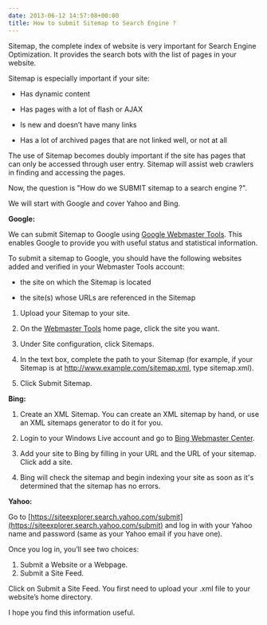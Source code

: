 ```yaml
---
date: 2013-06-12 14:57:08+00:00
title: How to submit Sitemap to Search Engine ?
---
```


Sitemap, the complete index of website is very important for Search Engine Optimization. It provides the search bots with the list of pages in your website.

Sitemap is especially important if your site:



	
  * Has dynamic content

	
  * Has pages with a lot of flash or AJAX

	
  * Is new and doesn’t have many links

	
  * Has a lot of archived pages that are not linked well, or not at all


The use of Sitemap becomes doubly important if the site has pages that can only be accessed through user entry. Sitemap will assist web crawlers in finding and accessing the pages.

Now, the question is "How do we SUBMIT sitemap to a search engine ?".

We will start with Google and cover Yahoo and Bing.

**Google:**

We can submit Sitemap to Google using [Google Webmaster Tools](http://www.google.com/webmasters/tools/). This enables Google to provide you with useful status and statistical information.

To submit a sitemap to Google, you should have the following websites added and verified in your Webmaster Tools account:



	
  * the site on which the Sitemap is located

	
  * the site(s) whose URLs are referenced in the Sitemap



	
  1. Upload your Sitemap to your site.

	
  2. On the [Webmaster Tools](https://www.google.com/webmasters/tools/) home page, click the site you want.

	
  3. Under Site configuration, click Sitemaps.

	
  4. In the text box, complete the path to your Sitemap (for example, if your Sitemap is at http://www.example.com/sitemap.xml, type sitemap.xml).

	
  5. Click Submit Sitemap.


**Bing:**



	
  1. Create an XML Sitemap. You can create an XML sitemap by hand, or use an XML sitemaps generator to do it for you.

	
  2. Login to your Windows Live account and go to [Bing Webmaster Center](http://www.bing.com/webmaster).

	
  3. Add your site to Bing by filling in your URL and the URL of your sitemap. Click add a site.

	
  4. Bing will check the sitemap and begin indexing your site as soon as it's determined that the sitemap has no errors.


**Yahoo:**

Go to [https://siteexplorer.search.yahoo.com/submit](https://siteexplorer.search.yahoo.com/submit) and log in with your Yahoo name and password (same as your Yahoo email if you have one).

Once you log in, you’ll see two choices:
1) Submit a Website or a Webpage.
2) Submit a Site Feed.

Click on Submit a Site Feed. You first need to upload your .xml file to your website’s home directory.

I hope you find this information useful.
